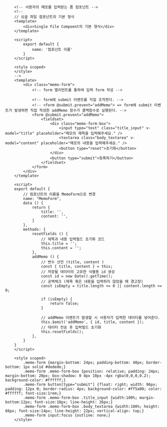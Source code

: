         <!-- 사용자의 메모를 입력받는 폼 컴포넌트 -->
        <!--
        // 싱글 파일 컴포넌트의 기본 형식
        <template>
            <div>Single File Compoent의 기본 형식</div> 
        </template>

        <script>
            export default {
                name: '컴포넌트 이름'
            }
        </script>

        <style scoped>
        </style>
        -->
        <template>
            <div class="memo-form">
                <!-- form 엘리먼트를 통하여 입력 form 작성 -->

                <!-- form에 submit 이벤트를 직접 조작한다. -->
                <!-- <form @submit.prevent="addMemo"> => form에 submit 이벤트가 발생하면 직접 작성한 addMemo 함수가 콜백함수로 실행된다. -->
                <form @submit.prevent="addMemo">
                    <fieldset>
                        <div class="memo-form-box">
                            <input type="text" class="title_input" v-model="title" placeholder="메모의 제목을 입력해주세요." />
                            <textarea class="body_textarea" v-model="content" placeholder="메모의 내용을 입력해주세요." />
                            <button type="reset">초기화</button>
                        </div>
                        <button type="submit">등록하기</button>
                    </fieldset>
                </form>
            </div>
        </template>

        <script>
        export default {
            // 컴포넌트의 이름을 MemoForm으로 변경
            name: "MemoForm",
            data () {
                return {
                    title: '',
                    content: '',
                }
            },
            methods: {
                resetFields () {
                    // 제목과 내용 입력필드 초기화 코드
                    this.title = '';
                    this.content = '';
                },
                addMemo () {
                    // 변수 선언 (title, content )
                    const { title, content } = this;
                    // 저장될 데이터의 고유한 식별용 id 생성
                    const id = new Date().getTime();
                    // 공백체크 (제목 혹은 내용을 입력하지 않았을 때 경고창)
                    const isEmpty = title.length <= 0 || content.length <= 0;

                    if (isEmpty) {
                        return false;
                    }

                    // addMemo 이벤트가 발생할 시 사용자가 입력한 데이터를 넣어준다.
                    this.$emit('addMemo', { id, title, content });
                    // 데이터 전송 후 입력필드 초기화
                    this.resetFields();
                },
            }
        }
        </script>

        <style scoped>
            .memo-form {margin-bottom: 24px; padding-bottom: 40px; border-bottom: 1px solid #dedede;}
            .memo-form .memo-form-box {position: relative; padding: 24px; margin-bottom: 20px; box-shadow: 0 4px 10px -4px rgba(0,0,0,0.2); background-color: #ffffff;}
            .memo-form button[type="submit"] {float: right; width: 96px; padding: 12px 0; border-radius: 4px; background-color: #ff5a00; color: #ffffff; font-size:1rem;}
            .memo-form .memo-form-box .title_input {width:100%; margin-bottom:12px; font-size:18px; line-height: 26px;}
            .memo-form .memo-form-box .body_textarea {width:100%; height: 66px; font-size:14px; line-height: 22px; vertical-align: top;}
            .memo-form input:focus {outline: none;}
        </style>